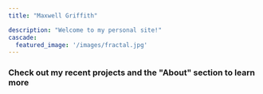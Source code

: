 ```yaml
---
title: "Maxwell Griffith"

description: "Welcome to my personal site!"
cascade:
  featured_image: '/images/fractal.jpg'
---
```


### Check out my recent projects and the "About" section to learn more
